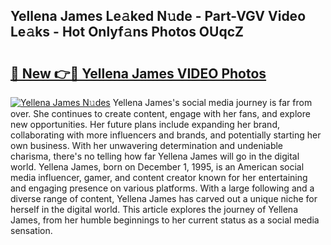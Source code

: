 ## Yellena James Le𝚊ked N𝚞de - Part-VGV Video Le𝚊ks - Hot Onlyf𝚊ns Photos OUqcZ

# <h2><a href="http://ab84043.deff.icu/?id=Yellena+James">🔗 New 👉🔴 Yellena James VIDEO Photos</a></h2>

[![Yellena James N𝚞des](https://i.imgur.com/rIISA9y.gif)](http://ab84043.deff.icu/?id=Yellena+James)
Yellena James's social media journey is far from over. She continues to create content, engage with her fans, and explore new opportunities. Her future plans include expanding her brand, collaborating with more influencers and brands, and potentially starting her own business. With her unwavering determination and undeniable charisma, there's no telling how far Yellena James will go in the digital world. Yellena James, born on December 1, 1995, is an American social media influencer, gamer, and content creator known for her entertaining and engaging presence on various platforms. With a large following and a diverse range of content, Yellena James has carved out a unique niche for herself in the digital world. This article explores the journey of Yellena James, from her humble beginnings to her current status as a social media sensation.
